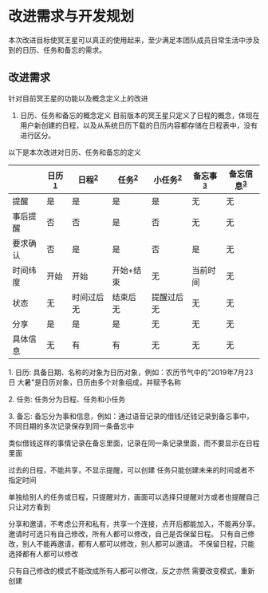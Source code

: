 # 改进需求与开发规划
本次改进目标使冥王星可以真正的使用起来，至少满足本团队成员日常生活中涉及到的日历、任务和备忘的需求。

## 改进需求
针对目前冥王星的功能以及概念定义上的改进

1. 日历、任务和备忘的概念定义
目前版本的冥王星只定义了日程的概念，体现在用户新创建的日程，以及从系统日历下载的日历内容都存储在日程表中，没有进行区分。

以下是本次改进对日历、任务和备忘的定义

|     | 日历<sup>[1](#note-calendar-object)</sup> | 日程<sup>[2](#note-task-object)</sup> | 任务<sup>[2](#note-task-object)</sup> | 小任务<sup>[2](#note-task-object)</sup> | 备忘事<sup>[3](#note-memo-object)</sup> | 备忘信息<sup>[3](#note-memo-object)</sup> |
| --- | ---- | --- | --- | --- | --- | --- |
| 提醒 | 是 | 是 | 是 | 是 | 无 | 无 |
| 事后提醒 | 否 | 否 | 是 | 否 | 无 | 无 |
| 要求确认 | 否 | 是 | 是 | 否 | 是 | 无 |
| 时间纬度 | 开始 | 开始 | 开始+结束 | 无 | 当前时间 | 无 |
| 状态 | 无 | 时间过后无 | 结束后无 | 提醒过后无 | 无 | 无 |
| 分享 | 是 | 是 | 是 | 无 | 无 | 无 |
| 具体信息 | 无 | 有 | 有 | 无 | 无 | 无 |

<a name="note-calendar-object">1. 日历</a>: 具备日期、名称的对象为日历对象，例如：农历节气中的"2019年7月23日 大暑"是日历对象，日历由多个对象组成，并赋予名称

<a name="note-task-object">2. 任务</a>: 任务分为日程、任务和小任务

<a name="note-memo-object">3. 备忘</a>: 备忘分为事和信息，例如：通过语音记录的借钱/还钱记录到备忘事中，不同日期的多次记录保存到同一条备忘中

类似借钱这样的事情记录在备忘里面，记录在同一条记录里面，而不要显示在日程里面

过去的日程，不能共享，不显示提醒，可以创建
任务只能创建未来的时间或者不指定时间

单独给别人的任务或日程，只提醒对方，画面可以选择只提醒对方或者也提醒自己
只让对方看到

分享和邀请，不考虑公开和私有，共享一个连接，点开后都能加入，不能再分享。
邀请时可选只有自己修改，所有人都可以修改，自己是否保留日程。
只有自己修改，别人不能再邀请，都有人都可以修改，别人都可以邀请。
不保留日程，只能选择都有人都可以修改

只有自己修改的模式不能改成所有人都可以修改，反之亦然
需要改变模式，重新创建
